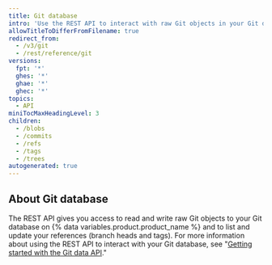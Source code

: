 ```yaml
---
title: Git database
intro: 'Use the REST API to interact with raw Git objects in your Git database on {% data variables.product.product_name %} and to list and update Git references (branch heads and tags).'
allowTitleToDifferFromFilename: true
redirect_from:
  - /v3/git
  - /rest/reference/git
versions:
  fpt: '*'
  ghes: '*'
  ghae: '*'
  ghec: '*'
topics:
  - API
miniTocMaxHeadingLevel: 3
children:
  - /blobs
  - /commits
  - /refs
  - /tags
  - /trees
autogenerated: true
---
```


## About Git database

The REST API gives you access to read and write raw Git objects to your Git database on {% data variables.product.product_name %} and to list and update your references (branch heads and tags). For more information about using the REST API to interact with your Git database, see "[Getting started with the Git data API](/rest/guides/getting-started-with-the-git-database-api)."


<!-- Content after this section is automatically generated -->
